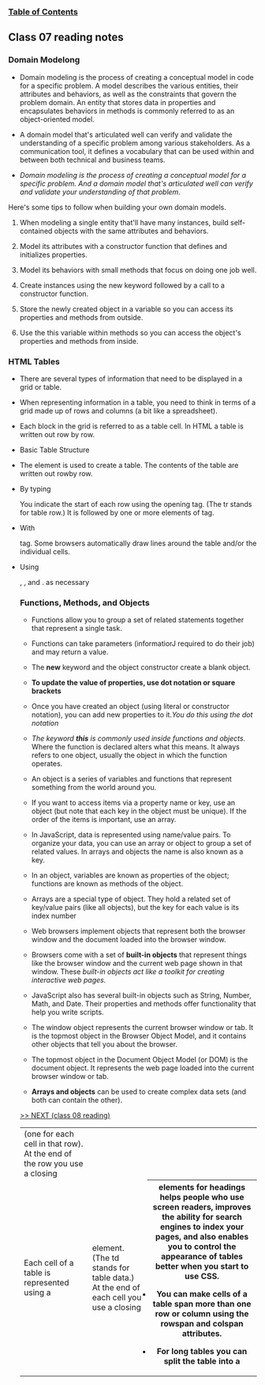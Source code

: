 
### [Table of Contents](https://wondwosentsige.github.io/code-201-reading-notes/Home)

## Class 07 reading notes

### Domain Modelong

- Domain modeling is the process of creating a conceptual model in code for a specific problem. A model describes the various entities, their attributes and behaviors, as well as the constraints that govern the problem domain. An entity that stores data in properties and encapsulates behaviors in methods is commonly referred to as an object-oriented model.

- A domain model that's articulated well can verify and validate the understanding of a specific problem among various stakeholders. As a communication tool, it defines a vocabulary that can be used within and between both technical and business teams.

- *Domain modeling is the process of creating a conceptual model for a specific problem. And a domain model that's articulated well can verify and validate your understanding of that problem.*

Here's some tips to follow when building your own domain models.

1. When modeling a single entity that'll have many instances, build self-contained objects with the same attributes and behaviors.

2. Model its attributes with a constructor function that defines and initializes properties.

3. Model its behaviors with small methods that focus on doing one job well.

4. Create instances using the new keyword followed by a call to a constructor function.

5. Store the newly created object in a variable so you can access its properties and methods from outside.

6. Use the this variable within methods so you can access the object's properties and methods from inside.


### HTML Tables

- There are several types of information that need to be displayed in a grid or table.

- When representing information in a table, you need to think in terms of a grid made up of rows and columns (a bit like a spreadsheet).

- Each block in the grid is referred to as a table cell. In HTML a table is written out row by row.

- Basic Table Structure

- The <table> element is used to create a table. The contents of the table are written out rowby row.

- By typing <tr> You indicate the start of each row using the opening <tr> tag. (The tr stands for table row.) It is followed by one or more
 elements of <td> (one for each cell in that row). At the end of the row you use a closing </tr> tag.

- With <td> Each cell of a table is represented using a <td> element. (The td stands for table data.) At the end of each cell you use a closing </td> tag. Some browsers automatically draw lines around the table and/or the individual cells.

- Using <th> elements for headings helps people who use screen readers, improves the ability for search engines to index your pages, and also enables you to control the appearance of tables better when you start to use CSS.

- You can make cells of a table span more than one row or column using the rowspan and colspan attributes.

- For long tables you can split the table into a <thead>, <tbody>, and <tfoot>. as necessary

### Functions, Methods, and Objects

- Functions allow you to group a set of related statements together that represent a single task.

- Functions can take parameters (informatiorJ required to do their job) and may return a value.

- The __new__ keyword and the object constructor create a blank object.

- __To update the value of properties, use dot notation or square brackets__

- Once you have created an object (using literal or constructor notation), you can add new properties to it.*You do this using the dot notation*

- *The keyword __this__ is commonly used inside functions and objects.* Where the function is declared alters what this means. It always refers to one object, usually the object in which the function operates.

- An object is a series of variables and functions that represent something from the world around you.

- If you want to access items via a property name or key, use an object (but note that each key in the object must be unique). If the order of the items is important, use an array.

- In JavaScript, data is represented using name/value pairs. To organize your data, you can use an array or object to group a set of related values. In arrays and objects the name is also known as a key.

- In an object, variables are known as properties of the object; functions are known as methods of the object.

- Arrays are a special type of object. They hold a related set of key/value pairs (like all objects), but the key for each value is its index number

- Web browsers implement objects that represent both the browser window and the document loaded into the browser window.

- Browsers come with a set of __built-in objects__ that represent things like the browser window and the current web page shown in that window. These *built-in objects act like a toolkit for creating interactive web pages.*

- JavaScript also has several built-in objects such as String, Number, Math, and Date. Their properties and methods offer functionality that help you write scripts.

- The window object represents the current browser window or tab. It is the topmost object in the Browser Object Model, and it contains other objects that tell you about the browser.

- The topmost object in the Document Object Model (or DOM) is the document object. It represents the web page loaded into the current browser window or tab.

- __Arrays and objects__ can be used to create complex data sets (and both can contain the other).

























[>> NEXT (class 08 reading)](https://wondwosentsige.github.io/code-201-reading-notes/class-08)


